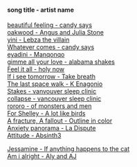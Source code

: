 #### song title - artist name

[beautiful feeling - candy says](https://m.youtube.com/watch?v=m0ffXI1kBvs)          
[oakwood - Angus and Julia Stone](https://open.spotify.com/track/56pzJgbvkQyD0uOvL5mHKB)        
[yini - Lebza the villain](https://m.youtube.com/watch?v=2pxZ-BOZ-gg)    
[Whatever comes - candy says](https://m.youtube.com/watch?v=Sj8vCtasJxg)     
[eyadini - Manqonqo](https://m.youtube.com/watch?v=FcZ9oKhG-0A)    
[gimme all your love - alabama shakes](https://m.youtube.com/watch?v=_sNNTpORtDQ)     
[Feel it all - holy now](https://m.youtube.com/watch?v=fD-PZM7vjAU)        
[If i see tomorrow - Take breath](https://m.youtube.com/watch?v=t5ApKHUBgNw)        
[The last space walk - K Enagonio]()      
[Stakes - vanvouver sleep clinic]()      
[collapse - vancouver sleep clinic]()      
[rororo - of monsters and men]()     
[For Shelley - A lot like birds]()     
[A fracture, A fallout - Outline in color]()     
[Anxiety panorama - La Dispute]()     
[Attitude - Absinth3]()    

[Jessamine - If anything happens to the cat]()    
[Am i alright - Aly and AJ]()    

